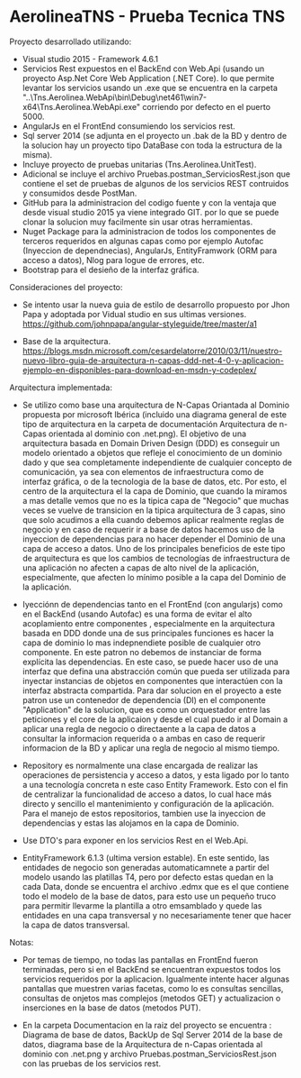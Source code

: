 # AerolineaTNS - Prueba Tecnica TNS

Proyecto desarrollado utilizando:

- Visual studio 2015 - Framework 4.6.1
- Servicios Rest expuestos en el BackEnd con Web.Api (usando un proyecto Asp.Net Core Web Application (.NET Core). lo que permite levantar los servicios usando un .exe que se encuentra en la carpeta "..\Tns.Aerolinea.WebApi\bin\Debug\net461\win7-x64\Tns.Aerolinea.WebApi.exe" corriendo por defecto en el puerto 5000.
- AngularJs en el FrontEnd consumiendo los servicios rest.
- Sql server 2014 (se adjunta en el proyecto un .bak de la BD y dentro de la solucion hay un proyecto tipo DataBase con toda la estructura de la misma).
- Incluye proyecto de pruebas unitarias (Tns.Aerolinea.UnitTest).
- Adicional se incluye el archivo Pruebas.postman_ServiciosRest.json que contiene el set de pruebas de algunos de los servicios REST contruidos y consumidos desde PostMan.
- GitHub para la administracion del codigo fuente y con la ventaja que desde visual studio 2015 ya viene integrado GIT. por lo que se puede clonar la solucion muy facilmente sin usar otras herramientas.
- Nuget Package para la administracion de todos los componentes de terceros requeridos en algunas capas como por ejemplo Autofac (Inyeccion de dependnecias), AngularJs, EntityFramwork (ORM para acceso a datos), Nlog para logue de errores, etc.
- Bootstrap para el desieño de la interfaz gráfica.

Consideraciones del proyecto:

- Se intento usar la nueva guia de estilo de desarrollo propuesto por Jhon Papa y adoptada por Vidual studio en sus ultimas versiones.
	https://github.com/johnpapa/angular-styleguide/tree/master/a1
	
- Base de la arquitectura. https://blogs.msdn.microsoft.com/cesardelatorre/2010/03/11/nuestro-nuevo-libro-guia-de-arquitectura-n-capas-ddd-net-4-0-y-aplicacion-ejemplo-en-disponibles-para-download-en-msdn-y-codeplex/


Arquitectura implementada:

- Se utilizo como base una arquitectura de N-Capas Oriantada al Dominio propuesta por microsoft Ibérica (incluido una diagrama general de este tipo de arquitectura en la carpeta de documentación Arquitectura de n-Capas orientada al dominio con .net.png). El objetivo de una arquitectura basada en Domain Driven Design (DDD) es conseguir un modelo orientado a objetos que refleje el conocimiento de un dominio dado y que sea completamente independiente de cualquier concepto de comunicación, ya sea con elementos de infraestructura como de interfaz gráfica, o de la tecnologia de la base de datos, etc. Por esto, el centro de la arquitectura el la capa de Dominio, que cuando la miramos a mas detalle vemos que no es la tipica capa de "Negocio" que muchas veces se vuelve de transicion en la tipica arquitectura de 3 capas, sino que solo acudimos a ella cuando debemos aplicar realmente reglas de negocio y en caso de requerir ir a base de datos hacemos uso de la inyeccion de dependencias para no hacer depender el Dominio de una capa de acceso a datos. Uno de los principales beneficios de este tipo de arquitectura es que los cambios de tecnologías de infraestructura de una aplicación no afecten a capas de alto nivel de la aplicación, especialmente, que afecten lo mínimo posible a la capa del Dominio de la aplicación.

- Iyecciónn de dependencias tanto en el FrontEnd (con angularjs) como en el BackEnd (usando Autofac) es una forma de evitar el alto acoplamiento entre componentes , especialmente en la arquitectura basada en DDD donde una de sus principales funciones es hacer la capa de dominio lo mas indepnendiete posible de cualquier otro componente. En este patron no debemos de instanciar de forma explícita las dependencias. En este caso, se puede hacer uso de una interfaz
que defina una abstracción común que pueda ser utilizada para inyectar instancias de objetos en componentes que interactúen con la interfaz abstracta compartida.
Para dar solucion en el proyecto a este patron use un contenedor de dependencia (DI) en el componente "Application" de la solucion, que es como un orquestador entre las peticiones y el core de la aplicaion y desde el cual puedo ir al Domain a aplicar una regla de negocio o directaente a la capa de datos a consultar la informacion requerida o a ambas en caso de requerir informacion de la BD y aplicar una regla de negocio al mismo tiempo.

- Repository es normalmente una clase encargada de realizar las operaciones de persistencia y acceso a datos, y esta ligado por lo tanto a una tecnología concreta n este caso Entity Framework. Esto con el fin de centralizar la funcionalidad de acceso a datos, lo cual hace más directo y sencillo el
mantenimiento y configuración de la aplicación. Para el manejo de estos repositorios, tambien use la inyeccion de dependencias y estas las alojamos en la capa de Dominio.

- Use DTO's para exponer en los servicios Rest en el Web.Api.

- EntityFramework 6.1.3 (ultima version estable). En este sentido, las entidades de negocio son generadas automaticamnete a partir del modelo usando las platillas T4, pero por defecto estas quedan en la cada Data, donde se encuentra el archivo .edmx que es el que contiene todo el modelo de la base de datos, para esto use un pequeño truco para permitir llevarme la plantilla a otro emsamblado y quede las entidades en una capa transversal y no necesariamente tener que hacer la capa de datos transversal.


Notas:

- Por temas de tiempo, no todas las pantallas en FrontEnd fueron terminadas, pero si en el BackEnd se encuentran expuestos todos los servicios requeridos por la aplicacion. Igualmente intente hacer algunas pantallas que muestren varias facetas, como lo es consultas sencillas, consultas de onjetos mas complejos (metodos GET) y actualizacion o inserciones en la base de datos (metodos PUT).

- En la carpeta Documentacion en la raiz del proyecto se encuentra : Diagrama de base de datos, BackUp de Sql Server 2014 de la base de datos, diagrama base de la Arquitectura de n-Capas orientada al dominio con .net.png y archivo Pruebas.postman_ServiciosRest.json con las pruebas de los servicios rest.